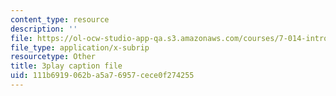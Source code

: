 ```yaml
---
content_type: resource
description: ''
file: https://ol-ocw-studio-app-qa.s3.amazonaws.com/courses/7-014-introductory-biology-spring-2005/111b6919062ba5a76957cece0f274255_GAArnLLlFtQ.srt
file_type: application/x-subrip
resourcetype: Other
title: 3play caption file
uid: 111b6919-062b-a5a7-6957-cece0f274255
---
```

